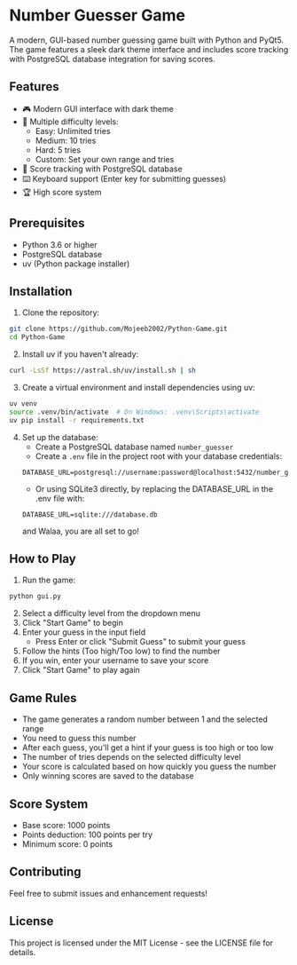 # Number Guesser Game

A modern, GUI-based number guessing game built with Python and PyQt5. The game features a sleek dark theme interface and includes score tracking with PostgreSQL database integration for saving scores.

## Features

- 🎮 Modern GUI interface with dark theme
- 🎯 Multiple difficulty levels:
  - Easy: Unlimited tries
  - Medium: 10 tries
  - Hard: 5 tries
  - Custom: Set your own range and tries
- 💾 Score tracking with PostgreSQL database
- ⌨️ Keyboard support (Enter key for submitting guesses)
- 🏆 High score system

## Prerequisites

- Python 3.6 or higher
- PostgreSQL database
- uv (Python package installer)

## Installation

1. Clone the repository:

```bash
git clone https://github.com/Mojeeb2002/Python-Game.git
cd Python-Game
```

2. Install uv if you haven't already:

```bash
curl -LsSf https://astral.sh/uv/install.sh | sh
```

3. Create a virtual environment and install dependencies using uv:

```bash
uv venv
source .venv/bin/activate  # On Windows: .venv\Scripts\activate
uv pip install -r requirements.txt
```

4. Set up the database:
   - Create a PostgreSQL database named `number_guesser`
   - Create a `.env` file in the project root with your database credentials:
   ```
   DATABASE_URL=postgresql://username:password@localhost:5432/number_guesser
   ```
   - Or using SQLite3 directly, by replacing the DATABASE_URL in the .env file with:
   ```
   DATABASE_URL=sqlite:///database.db
   ```
   and Walaa, you are all set to go!

## How to Play

1. Run the game:

```bash
python gui.py
```

2. Select a difficulty level from the dropdown menu
3. Click "Start Game" to begin
4. Enter your guess in the input field
   - Press Enter or click "Submit Guess" to submit your guess
5. Follow the hints (Too high/Too low) to find the number
6. If you win, enter your username to save your score
7. Click "Start Game" to play again

## Game Rules

- The game generates a random number between 1 and the selected range
- You need to guess this number
- After each guess, you'll get a hint if your guess is too high or too low
- The number of tries depends on the selected difficulty level
- Your score is calculated based on how quickly you guess the number
- Only winning scores are saved to the database

## Score System

- Base score: 1000 points
- Points deduction: 100 points per try
- Minimum score: 0 points

## Contributing

Feel free to submit issues and enhancement requests!

## License

This project is licensed under the MIT License - see the LICENSE file for details.
